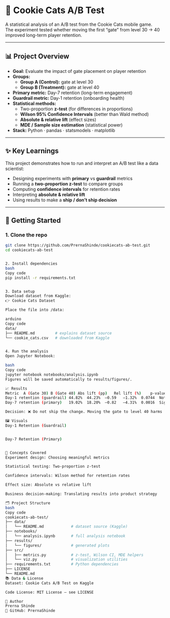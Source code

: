 # 🍪 Cookie Cats A/B Test

A statistical analysis of an A/B test from the Cookie Cats mobile game.  
The experiment tested whether moving the first “gate” from level 30 → 40 improved long-term player retention.

---

## 📊 Project Overview

- **Goal:** Evaluate the impact of gate placement on player retention  
- **Groups:**  
  - **Group A (Control):** gate at level 30  
  - **Group B (Treatment):** gate at level 40  
- **Primary metric:** Day-7 retention (long-term engagement)  
- **Guardrail metric:** Day-1 retention (onboarding health)  
- **Statistical methods:**  
  - Two-proportion **z-test** (for differences in proportions)  
  - **Wilson 95% Confidence Intervals** (better than Wald method)  
  - **Absolute & relative lift** (effect sizes)  
  - **MDE / Sample size estimation** (statistical power)  
- **Stack:** Python · pandas · statsmodels · matplotlib  

---

## ✨ Key Learnings

This project demonstrates how to run and interpret an A/B test like a data scientist:  
- Designing experiments with **primary** vs **guardrail** metrics  
- Running a **two-proportion z-test** to compare groups  
- Computing **confidence intervals** for retention rates  
- Interpreting **absolute & relative lift**  
- Using results to make a **ship / don’t ship decision**  

---

## 🚀 Getting Started

### 1. Clone the repo
```bash
git clone https://github.com/PrernaShinde/cookiecats-ab-test.git
cd cookiecats-ab-test


2. Install dependencies
bash
Copy code
pip install -r requirements.txt


3. Data setup
Download dataset from Kaggle:
👉 Cookie Cats Dataset

Place the file into /data:

arduino
Copy code
data/
├── README.md         # explains dataset source
└── cookie_cats.csv   # downloaded from Kaggle


4. Run the analysis
Open Jupyter Notebook:

bash
Copy code
jupyter notebook notebooks/analysis.ipynb
Figures will be saved automatically to results/figures/.

📈 Results
Metric	A (Gate 30)	B (Gate 40)	Abs lift (pp)	Rel lift (%)	p-value	Interpretation
Day-1 retention (guardrail)	44.82%	44.23%	–0.59	–1.32%	0.0744	Not statistically significant
Day-7 retention (primary)	19.02%	18.20%	–0.82	–4.31%	0.0016	Significant drop

Decision: ❌ Do not ship the change. Moving the gate to level 40 harms long-term retention.

🖼️ Visuals
Day-1 Retention (Guardrail)


Day-7 Retention (Primary)


🧠 Concepts Covered
Experiment design: Choosing meaningful metrics

Statistical testing: Two-proportion z-test

Confidence intervals: Wilson method for retention rates

Effect size: Absolute vs relative lift

Business decision-making: Translating results into product strategy

🗂️ Project Structure
bash
Copy code
cookiecats-ab-test/
├── data/
│   └── README.md            # dataset source (Kaggle)
├── notebooks/
│   └── analysis.ipynb       # full analysis notebook
├── results/
│   └── figures/             # generated plots
├── src/
│   ├── metrics.py           # z-test, Wilson CI, MDE helpers
│   └── viz.py               # visualization utilities
├── requirements.txt         # Python dependencies
├── LICENSE
└── README.md
📚 Data & License
Dataset: Cookie Cats A/B Test on Kaggle

Code License: MIT License – see LICENSE

👤 Author
Prerna Shinde
🔗 GitHub: PrernaShinde

